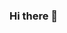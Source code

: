 ### Hi there 👋

<!--
**Anni1123/Anni1123** is a ✨ _special_ ✨ repository because its `README.md` (this file) appears on your GitHub profile.

Here are some ideas to get you started:
<h3 align="center">A passionate Android App developer from India</h3>

<p align="left"> <img src="https://komarev.com/ghpvc/?username=anni1123&label=Profile%20views&color=0e75b6&style=flat" alt="anni1123" /> </p>

<p align="left"> <a href="https://github.com/ryo-ma/github-profile-trophy"><img src="https://github-profile-trophy.vercel.app/?username=anni1123" alt="anni1123" /></a> </p>

<p align="left"> <a href="https://twitter.com/annikumari10" target="blank"><img src="https://img.shields.io/twitter/follow/annikumari10?logo=twitter&style=for-the-badge" alt="annikumari10" /></a> </p>

- 👨‍💻Visit My Portfolio site [https://anni1123.github.io/MyPortfolio/](https://anni1123.github.io/MyPortfolio/)

- 💬 Ask me about **Android studio,Django,Firebase**

- 📫 How to reach me **annik.ug18.cs@nitp.ac.in**

- 📄 Know about my experiences [https://drive.google.com/file/d/192SjUpRNG6jcMvjJM9dlXdXiRUrDv7go/view](https://drive.google.com/file/d/192SjUpRNG6jcMvjJM9dlXdXiRUrDv7go/view)

- ⚡ Fun fact **I think I am lazy.But Development is something that i really love.**

<p align="left">
<h3 align="left">Connect with me:</h3>
<a href="https://codepen.io/anniie" target="blank"><img align="center" src="https://cdn.jsdelivr.net/npm/simple-icons@3.0.1/icons/codepen.svg" alt="anniie" height="30" width="40" /></a>
<a href="https://twitter.com/annikumari10" target="blank"><img align="center" src="https://cdn.jsdelivr.net/npm/simple-icons@3.0.1/icons/twitter.svg" alt="annikumari10" height="30" width="40" /></a>
<a href="https://linkedin.com/in/anni-kumari-588508188" target="blank"><img align="center" src="https://cdn.jsdelivr.net/npm/simple-icons@3.0.1/icons/linkedin.svg" alt="anni-kumari-588508188" height="30" width="40" /></a>
<a href="https://stackoverflow.com/users/anni-kumari" target="blank"><img align="center" src="https://cdn.jsdelivr.net/npm/simple-icons@3.0.1/icons/stackoverflow.svg" alt="anni-kumari" height="30" width="40" /></a>
<a href="https://fb.com/anni.roy.731" target="blank"><img align="center" src="https://cdn.jsdelivr.net/npm/simple-icons@3.0.1/icons/facebook.svg" alt="anni.roy.731" height="30" width="40" /></a>
<a href="https://instagram.com/_._happy.me_._" target="blank"><img align="center" src="https://cdn.jsdelivr.net/npm/simple-icons@3.0.1/icons/instagram.svg" alt="_._happy.me_._" height="30" width="40" /></a>
<a href="https://www.hackerrank.com/kumarianni1231" target="blank"><img align="center" src="https://cdn.jsdelivr.net/npm/simple-icons@3.0.1/icons/hackerrank.svg" alt="kumarianni1231" height="30" width="40" /></a>
<a href="https://www.leetcode.com/anni1123" target="blank"><img align="center" src="https://cdn.jsdelivr.net/npm/simple-icons@3.0.1/icons/leetcode.svg" alt="anni1123" height="30" width="40" /></a>
<a href="https://auth.geeksforgeeks.org/user/juststartedhere" target="blank"><img align="center" src="https://cdn.jsdelivr.net/npm/simple-icons@3.0.1/icons/geeksforgeeks.svg" alt="juststartedhere" height="30" width="40" /></a>
</p>

<h3 align="left">Languages and Tools:</h3>
<p align="left"> <a href="https://developer.android.com" target="_blank"> <img src="https://devicons.github.io/devicon/devicon.git/icons/android/android-original-wordmark.svg" alt="android" width="40" height="40"/> </a> <a href="https://backbonejs.org" target="_blank"> <img src="https://devicons.github.io/devicon/devicon.git/icons/backbonejs/backbonejs-original-wordmark.svg" alt="backbonejs" width="40" height="40"/> </a> <a href="https://getbootstrap.com" target="_blank"> <img src="https://devicons.github.io/devicon/devicon.git/icons/bootstrap/bootstrap-plain.svg" alt="bootstrap" width="40" height="40"/> </a> <a href="https://www.cprogramming.com/" target="_blank"> <img src="https://devicons.github.io/devicon/devicon.git/icons/c/c-original.svg" alt="c" width="40" height="40"/> </a> <a href="https://www.w3schools.com/cpp/" target="_blank"> <img src="https://devicons.github.io/devicon/devicon.git/icons/cplusplus/cplusplus-original.svg" alt="cplusplus" width="40" height="40"/> </a> <a href="https://www.w3schools.com/css/" target="_blank"> <img src="https://devicons.github.io/devicon/devicon.git/icons/css3/css3-original-wordmark.svg" alt="css3" width="40" height="40"/> </a> <a href="https://www.djangoproject.com/" target="_blank"> <img src="https://devicons.github.io/devicon/devicon.git/icons/django/django-original.svg" alt="django" width="40" height="40"/> </a> <a href="https://www.figma.com/" target="_blank"> <img src="https://www.vectorlogo.zone/logos/figma/figma-icon.svg" alt="figma" width="40" height="40"/> </a> <a href="https://firebase.google.com/" target="_blank"> <img src="https://www.vectorlogo.zone/logos/firebase/firebase-icon.svg" alt="firebase" width="40" height="40"/> </a> <a href="https://cloud.google.com" target="_blank"> <img src="https://www.vectorlogo.zone/logos/google_cloud/google_cloud-icon.svg" alt="gcp" width="40" height="40"/> </a> <a href="https://git-scm.com/" target="_blank"> <img src="https://www.vectorlogo.zone/logos/git-scm/git-scm-icon.svg" alt="git" width="40" height="40"/> </a> <a href="https://www.w3.org/html/" target="_blank"> <img src="https://devicons.github.io/devicon/devicon.git/icons/html5/html5-original-wordmark.svg" alt="html5" width="40" height="40"/> </a> <a href="https://www.java.com" target="_blank"> <img src="https://devicons.github.io/devicon/devicon.git/icons/java/java-original-wordmark.svg" alt="java" width="40" height="40"/> </a> <a href="https://developer.mozilla.org/en-US/docs/Web/JavaScript" target="_blank"> <img src="https://devicons.github.io/devicon/devicon.git/icons/javascript/javascript-original.svg" alt="javascript" width="40" height="40"/> </a> <a href="https://www.mysql.com/" target="_blank"> <img src="https://devicons.github.io/devicon/devicon.git/icons/mysql/mysql-original-wordmark.svg" alt="mysql" width="40" height="40"/> </a> <a href="https://opencv.org/" target="_blank"> <img src="https://www.vectorlogo.zone/logos/opencv/opencv-icon.svg" alt="opencv" width="40" height="40"/> </a> <a href="https://reactjs.org/" target="_blank"> <img src="https://devicons.github.io/devicon/devicon.git/icons/react/react-original-wordmark.svg" alt="react" width="40" height="40"/> </a> <a href="https://www.adobe.com/products/xd.html" target="_blank"> <img src="https://cdn.worldvectorlogo.com/logos/adobe-xd.svg" alt="xd" width="40" height="40"/> </a> </p>

<p><img align="left" src="https://github-readme-stats.vercel.app/api/top-langs/?username=anni1123&layout=compact" alt="anni1123" /></p>

<p>&nbsp;<img align="center" src="https://github-readme-stats.vercel.app/api?username=anni1123&show_icons=true" alt="anni1123" /></p>


